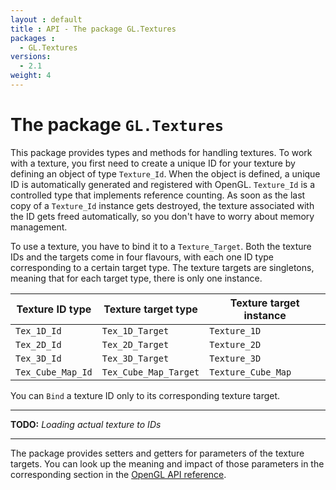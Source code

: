 ```yaml
---
layout : default
title : API - The package GL.Textures
packages :
  - GL.Textures
versions:
  - 2.1
weight: 4
---
```


# The package `GL.Textures`

This package provides types and methods for handling textures. To work with a
texture, you first need to create a unique ID for your texture by defining an object
of type `Texture_Id`. When the object is defined, a unique ID is automatically
generated and registered with OpenGL. `Texture_Id` is a controlled type that
implements reference counting. As soon as the last copy of a `Texture_Id` instance
gets destroyed, the texture associated with the ID gets freed automatically, so you
don't have to worry about memory management.

To use a texture, you have to bind it to a `Texture_Target`. Both the texture IDs
and the targets come in four flavours, with each one ID type corresponding to a
certain target type. The texture targets are singletons, meaning that for each 
target type, there is only one instance.

<table>
   <thead>
      <tr>
         <th>Texture ID type</th>
         <th>Texture target type</th>
         <th>Texture target instance</th>
      </tr>
   </thead>
   <tbody>
      <tr>
         <td><code>Tex_1D_Id</code></td>
         <td><code>Tex_1D_Target</code></td>
         <td><code>Texture_1D</code></td>
      </tr>
      <tr>
         <td><code>Tex_2D_Id</code></td>
         <td><code>Tex_2D_Target</code></td>
         <td><code>Texture_2D</code></td>
      </tr>
      <tr>
         <td><code>Tex_3D_Id</code></td>
         <td><code>Tex_3D_Target</code></td>
         <td><code>Texture_3D</code></td>
      </tr>
      <tr>
         <td><code>Tex_Cube_Map_Id</code></td>
         <td><code>Tex_Cube_Map_Target</code></td>
         <td><code>Texture_Cube_Map</code></td>
      </tr>
   </tbody>
</table>

You can `Bind` a texture ID only to its corresponding texture target.

- - -

**TODO:** _Loading actual texture to IDs_

- - -

The package provides setters and getters for parameters of the texture targets.
You can look up the meaning and impact of those parameters in the corresponding
section in the [OpenGL API reference](http://www.opengl.org/sdk/docs/man/xhtml/glTexParameter.xml).